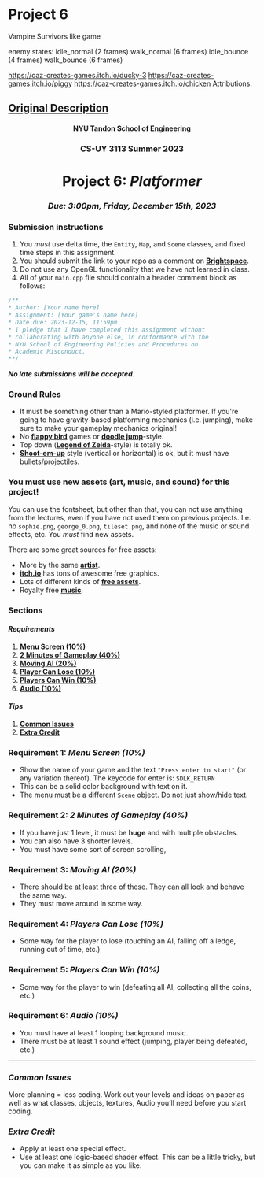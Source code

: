 # Project 6

Vampire Survivors like game

enemy states:
    idle_normal (2 frames)
    walk_normal (6 frames)
    idle_bounce (4 frames)
    walk_bounce (6 frames) 

https://caz-creates-games.itch.io/ducky-3
https://caz-creates-games.itch.io/piggy
https://caz-creates-games.itch.io/chicken
Attributions:

## [Original Description](https://github.com/sebastianromerocruz/CS3113-material/blob/958561b6190fc22270239f6bcebe0bb08d7e0c89/assignments/project_6.md)

<h4 align=center>NYU Tandon School of Engineering<h4>
<h3 align=center>CS-UY 3113 Summer 2023</h3>
<h1 align=center>Project 6: <em>Platformer</em></h1>
<h3 align=center><em>Due: 3:00pm, Friday, December 15th, 2023</em></h3>
 
### Submission instructions
1. You _must_ use delta time, the `Entity`, `Map`, and `Scene` classes, and fixed time steps in this assignment.
2. You should submit the link to your repo as a comment on [**Brightspace**](https://brightspace.nyu.edu/d2l/lms/dropbox/admin/folders_manage.d2l?ou=311022&dst=1).
4. Do not use any OpenGL functionality that we have not learned in class.
5. All of your `main.cpp` file should contain a header comment block as follows:

```c++
/**
* Author: [Your name here]
* Assignment: [Your game's name here]
* Date due: 2023-12-15, 11:59pm
* I pledge that I have completed this assignment without
* collaborating with anyone else, in conformance with the
* NYU School of Engineering Policies and Procedures on
* Academic Misconduct.
**/
```

***No late submissions will be accepted***.

### Ground Rules

- It must be something other than a Mario-styled platformer. If you're going to have gravity-based platforming mechanics (i.e. jumping), make sure to make your gameplay mechanics original!
- No [**flappy bird**](https://youtu.be/fQoJZuBwrkU) games or [**doodle jump**](https://youtu.be/wjofzwaC_Oo)-style.
- Top down ([**Legend of Zelda**](https://youtu.be/UQlP9sHf5Ho?t=1473)-style) is totally ok.
- [**Shoot-em-up**](https://en.wikipedia.org/wiki/Shoot_'em_up) style (vertical or horizontal) is ok, but it must have bullets/projectiles.

### You must use new assets (art, music, and sound) for this project!

You can use the fontsheet, but other than that, you can not use anything from the lectures, even if you have not used them on previous projects. I.e. no `sophie.png`, `george_0.png`, `tileset.png`, and none of the music or sound effects, etc. You _must_ find new assets.

There are some great sources for free assets:
- More by the same [**artist**](https://kenney.nl/assets).
- [**itch.io**](https://itch.io/game-assets/free) has tons of awesome free graphics.
- Lots of different kinds of [**free assets**](https://opengameart.org/).
- Royalty free [**music**](https://incompetech.com/music/royalty-free/music.html).

### Sections

#### _Requirements_

1. [**Menu Screen (10%)**](#requirement-1-menu-screen-10)
2. [**2 Minutes of Gameplay (40%)**](#requirement-2-2-minutes-of-gameplay-40)
3. [**Moving AI (20%)**](#requirement-3-moving-ai-20)
4. [**Player Can Lose (10%)**](#requirement-4-ai-20)
5. [**Players Can Win (10%)**](#requirement-5-players-can-win-10)
6. [**Audio (10%)**](#requirement-6-audio-10)

#### _Tips_

1. [**Common Issues**](#common-issues)
2. [**Extra Credit**](#extra-credit)

### Requirement 1: _Menu Screen (10%)_

- Show the name of your game and the text `"Press enter to start"` (or any variation thereof). The keycode for enter is: `SDLK_RETURN`
- This can be a solid color background with text on it.
- The menu must be a different `Scene` object. Do not just show/hide text.

### Requirement 2: _2 Minutes of Gameplay (40%)_

- If you have just 1 level, it must be **huge** and with multiple obstacles.
- You can also have 3 shorter levels.
- You must have some sort of screen scrolling,

### Requirement 3: _Moving AI (20%)_

- There should be at least three of these. They can all look and behave the same way.
- They must move around in some way.

### Requirement 4: _Players Can Lose (10%)_

- Some way for the player to lose (touching an AI, falling off a ledge, running out of time, etc.)


### Requirement 5: _Players Can Win (10%)_

- Some way for the player to win (defeating all AI, collecting all the coins, etc.)

### Requirement 6: _Audio (10%)_

- You must have at least 1 looping background music.
- There must be at least 1 sound effect (jumping, player being defeated, etc.)

---

### _Common Issues_

More planning = less coding. Work out your levels and ideas on paper as well as what classes, objects, textures, Audio you’ll need before you start coding.

### _Extra Credit_

- Apply at least one special effect.
- Use at least one logic-based shader effect. This can be a little tricky, but you can make it as simple as you like.
